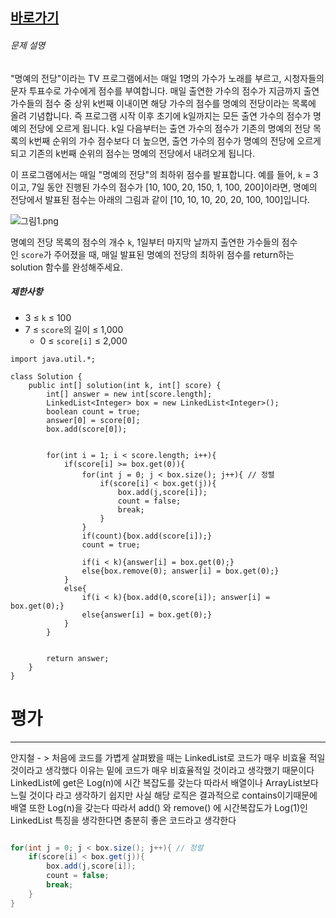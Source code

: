 ## [바로가기](https://school.programmers.co.kr/learn/courses/30/lessons/138477)

###### 문제 설명

"명예의 전당"이라는 TV 프로그램에서는 매일 1명의 가수가 노래를 부르고, 시청자들의 문자 투표수로 가수에게 점수를 부여합니다. 매일 출연한 가수의 점수가 지금까지 출연 가수들의 점수 중 상위 k번째 이내이면 해당 가수의 점수를 명예의 전당이라는 목록에 올려 기념합니다. 즉 프로그램 시작 이후 초기에 k일까지는 모든 출연 가수의 점수가 명예의 전당에 오르게 됩니다. k일 다음부터는 출연 가수의 점수가 기존의 명예의 전당 목록의 k번째 순위의 가수 점수보다 더 높으면, 출연 가수의 점수가 명예의 전당에 오르게 되고 기존의 k번째 순위의 점수는 명예의 전당에서 내려오게 됩니다.

이 프로그램에서는 매일 "명예의 전당"의 최하위 점수를 발표합니다. 예를 들어, `k` = 3이고, 7일 동안 진행된 가수의 점수가 [10, 100, 20, 150, 1, 100, 200]이라면, 명예의 전당에서 발표된 점수는 아래의 그림과 같이 [10, 10, 10, 20, 20, 100, 100]입니다.

![그림1.png](https://grepp-programmers.s3.ap-northeast-2.amazonaws.com/files/production/b0893853-7471-47c0-b7e5-1e8b46002810/%EA%B7%B8%EB%A6%BC1.png)

명예의 전당 목록의 점수의 개수 `k`, 1일부터 마지막 날까지 출연한 가수들의 점수인 `score`가 주어졌을 때, 매일 발표된 명예의 전당의 최하위 점수를 return하는 solution 함수를 완성해주세요.

##### 제한사항

-   3 ≤ `k` ≤ 100
-   7 ≤ `score`의 길이 ≤ 1,000
    -   0 ≤ `score[i]` ≤ 2,000



```
import java.util.*;

class Solution {
    public int[] solution(int k, int[] score) {
        int[] answer = new int[score.length];
        LinkedList<Integer> box = new LinkedList<Integer>();
        boolean count = true;
        answer[0] = score[0];
        box.add(score[0]);
		
		
        for(int i = 1; i < score.length; i++){
            if(score[i] >= box.get(0)){ 
                for(int j = 0; j < box.size(); j++){ // 정렬
                    if(score[i] < box.get(j)){
                        box.add(j,score[i]);
                        count = false;
                        break;
                    }
                }
                if(count){box.add(score[i]);}
                count = true;
                
                if(i < k){answer[i] = box.get(0);}
                else{box.remove(0); answer[i] = box.get(0);}
            }
            else{
                if(i < k){box.add(0,score[i]); answer[i] = box.get(0);}
                else{answer[i] = box.get(0);}
            }
        }
        
        
        return answer;
    }
}

```




# 평가

--------------------------------------------------------------

안지철 - > 처음에 코드를 가볍게 살펴봤을 때는 LinkedList로 코드가 매우 비효율 적일 것이라고 생각했다
이유는 밑에 코드가 매우 비효율적일 것이라고 생각했기 때문이다 LinkedList에 get은 Log(n)에 시간 복잡도를
갖는다 따라서 배열이나 ArrayList보다 느릴 것이다 라고 생각하기 쉽지만 사실 해당 로직은 결과적으로 contains이기때문에 배열 또한 Log(n)을 갖는다 따라서 add() 와 remove() 에 시간복잡도가 Log(1)인 LinkedList 특징을 생각한다면 충분히 좋은 코드라고 생각한다

```java

for(int j = 0; j < box.size(); j++){ // 정렬
    if(score[i] < box.get(j)){
        box.add(j,score[i]);
        count = false;
        break;
    }
}

```

